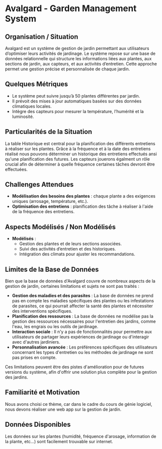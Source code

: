 # Avalgard - Garden Management System

## Organisation / Situation
Avalgard est un système de gestion de jardin permettant aux utilisateurs d’optimiser leurs activités de jardinage. Le système repose sur une base de données relationnelle qui structure les informations liées aux plantes, aux sections de jardin, aux capteurs, et aux activités d’entretien. Cette approche permet une gestion précise et personnalisée de chaque jardin.

## Quelques Métriques
- Le système peut suivre jusqu’à 50 plantes différentes par jardin.
- Il prévoit des mises à jour automatiques basées sur des données climatiques locales.
- Intègre des capteurs pour mesurer la température, l’humérité et la luminosité.

## Particularités de la Situation
La table Historique est central pour la planification des différents entretiens à réaliser sur les plantes. Grâce à la fréquence et à la date des entretiens réalisé nous pouvons déterminer un historique des entretiens effectués ansi qu'une planification des futures. Les capteurs jouerons égalment un rôle crucial afin de déterminer à quelle fréquence certaines tâches devront être effectuées.

## Challenges Attendues
- **Modélisation des besoins des plantes** : chaque plante a des exigences uniques (arrosage, température, etc.).
- **Optimisation des entretiens** : planification des tâche à réaliser à l'aide de la fréquence des entretiens.

## Aspects Modélisés / Non Modélisés
- **Modélisés** :
  - Gestion des plantes et de leurs sections associées.
  - Suivi des activités d’entretien et des historiques.
  - Intégration des climats pour ajuster les recommandations.

## Limites de la Base de Données
Bien que la base de données d'Avalgard couvre de nombreux aspects de la gestion de jardin, certaines limitations et sujets ne sont pas traités :

- **Gestion des maladies et des parasites** : La base de données ne prend pas en compte les maladies spécifiques des plantes ou les infestations de parasites, ce qui pourrait affecter la santé des plantes et nécessiter des interventions spécifiques.
- **Planification des ressources** : La base de données ne modélise pas la gestion des ressources nécessaires pour l'entretien des jardins, comme l'eau, les engrais ou les outils de jardinage.
- **Interaction sociale** : Il n'y a pas de fonctionnalités pour permettre aux utilisateurs de partager leurs expériences de jardinage ou d'interagir avec d'autres jardiniers.
- **Personnalisation avancée** : Les préférences spécifiques des utilisateurs concernant les types d'entretien ou les méthodes de jardinage ne sont pas prises en compte.

Ces limitations peuvent être des pistes d'amélioration pour de futures versions du système, afin d'offrir une solution plus complète pour la gestion des jardins.

## Familiarité et Motivation
Nous avons choisi ce thème, car dans le cadre du cours de génie logiciel, nous devons réaliser une web app sur la gestion de jardin.

## Données Disponibles
Les données sur les plantes (humidité, fréquence d'arosage, information de la plante, etc...) sont facilement trouvable sur internet.
